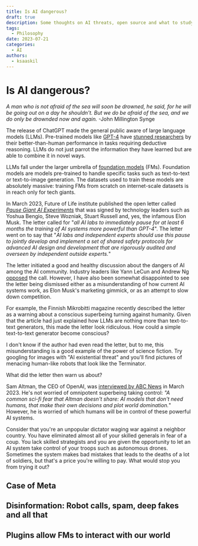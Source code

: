 ```yaml
---
title: Is AI dangerous?
draft: true
description: Some thoughts on AI threats, open source and what to study
tags:
  - Philosophy
date: 2023-07-21
categories:
  - AI
authors:
  - ksaaskil
---
```


# Is AI dangerous?

_A man who is not afraid of the sea will soon be drowned, he said, for he will be going out on a day he shouldn't. But we do be afraid of the sea, and we do only be drownded now and again._ -John Millington Synge

<!-- more -->

The release of ChatGPT made the general public aware of large language models (LLMs). Pre-trained models like [GPT-4](https://openai.com/research/gpt-4) have [stunned researchers](https://arxiv.org/abs/2303.12712) by their better-than-human performance in tasks requiring deductive reasoning. LLMs do not just parrot the information they have learned but are able to combine it in novel ways.

LLMs fall under the larger umbrella of [foundation models](https://www.adalovelaceinstitute.org/resource/foundation-models-explainer/) (FMs). Foundation models are models pre-trained to handle specific tasks such as text-to-text or text-to-image generation. The datasets used to train these models are absolutely massive: training FMs from scratch on internet-scale datasets is in reach only for tech giants.

In March 2023, Future of Life institute published the open letter called [_Pause Giant AI Experiments_](https://futureoflife.org/open-letter/pause-giant-ai-experiments/) that was signed by technology leaders such as Yoshua Bengio, Steve Wozniak, Stuart Russell and, yes, the infamous Elon Musk. The letter called for "_all AI labs to immediately pause for at least 6 months the training of AI systems more powerful than GPT-4_". The letter went on to say that "_AI labs and independent experts should use this pause to jointly develop and implement a set of shared safety protocols for advanced AI design and development that are rigorously audited and overseen by independent outside experts._"

The letter initiated a good and healthy discussion about the dangers of AI among the AI community. Industry leaders like Yann LeCun and Andrew Ng [opposed](https://www.youtube.com/watch?v=BY9KV8uCtj4) the call. However, I have also been somewhat disappointed to see the letter being dismissed either as a misunderstanding of how current AI systems work, as Elon Musk's marketing gimmick, or as an attempt to slow down competition.

For example, the Finnish Mikrobitti magazine recently described the letter as a warning about a conscious superbeing turning against humanity. Given that the article had just explained how LLMs are nothing more than text-to-text generators, this made the letter look ridiculous. How could a simple text-to-text generator become conscious?

I don't know if the author had even read the letter, but to me, this misunderstanding is a good example of the power of science fiction. Try googling for images with "AI existential threat" and you'll find pictures of menacing human-like robots that look like the Terminator.

What did the letter then warn us about?

Sam Altman, the CEO of OpenAI, was [interviewed by ABC News](https://abcnews.go.com/Technology/openai-ceo-sam-altman-ai-reshape-society-acknowledges/story?id=97897122) in March 2023. He's not worried of omnipotent superbeing taking control: _"A common sci-fi fear that Altman doesn't share: AI models that don't need humans, that make their own decisions and plot world domination._" However, he is worried of which humans will be in control of these powerful AI systems.

Consider that you're an unpopular dictator waging war against a neighbor country. You have eliminated almost all of your skilled generals in fear of a coup. You lack skilled strategists and you are given the opportunity to let an AI system take control of your troops such as autonomous drones. Sometimes the system makes bad mistakes that leads to the deaths of a lot of soldiers, but that's a price you're willing to pay. What would stop you from trying it out?

## Case of Meta

## Disinformation: Robot calls, spam, deep fakes and all that

## Plugins allow FMs to interact with our world
